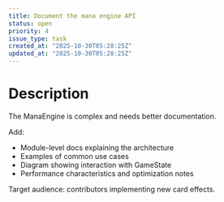 ```yaml
---
title: Document the mana engine API
status: open
priority: 4
issue_type: task
created_at: "2025-10-30T05:28:25Z"
updated_at: "2025-10-30T05:28:25Z"
---
```


# Description

The ManaEngine is complex and needs better documentation.

Add:
- Module-level docs explaining the architecture
- Examples of common use cases
- Diagram showing interaction with GameState
- Performance characteristics and optimization notes

Target audience: contributors implementing new card effects.
